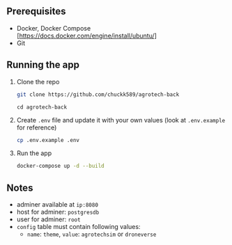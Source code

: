 ## Prerequisites
- Docker, Docker Compose [https://docs.docker.com/engine/install/ubuntu/]
- Git

## Running the app
1. Clone the repo
   ```sh
   git clone https://github.com/chuckk589/agrotech-back
   ```
   ```
   cd agrotech-back
   ```
2. Create `.env` file and update it with your own values (look at `.env.example` for reference)
   ```sh
   cp .env.example .env
   ```
3. Run the app
   ```sh
   docker-compose up -d --build
   ```

## Notes
- adminer available at `ip:8080`
- host for adminer: `postgresdb`
- user for adminer: `root`
- `config` table must contain following values:
  - `name`: `theme`, `value`: `agrotechsim` or `droneverse`